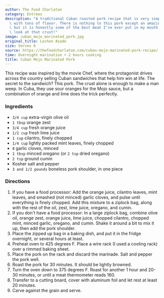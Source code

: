 ```yaml
---
author: The Food Charlatan
category: Entrees
description: "A traditional Cuban roasted pork recipe that is very simple, yet packed\
  \ with tons of flavor. There is nothing to this pork except an amazing marinade,\
  \ but it is honestly some of the best meat I’ve ever put in my mouth. Just\
  \ look at that crust!"
image: cuban_mojo_marinated_pork.jpg
original_title: Lechon Asado
size: Serves 6
source: https://thefoodcharlatan.com/cuban-mojo-marinated-pork-recipe/
time: Overnight marination + 2 hours cooking
title: Cuban Mojo Marinated Pork
---
```

This recipe was inspired by the movie Chef, where the protagonist drives across the country selling Cuban sandwiches that help him win at life. The secret to the sandwich? This pork. The crust alone is enough to make a man weep. In Cuba, they use sour oranges for the Mojo sauce, but a combination of orange and lime does the trick perfectly.

### Ingredients

* `3/4 cup` extra-virgin olive oil
* `1 tbsp` orange zest
* `3/4 cup` fresh orange juice
* `1/2 cup` fresh lime juice
* `1 cup` cilantro, finely chopped
* `1/4 cup` lightly packed mint leaves, finely chopped
* `8` garlic cloves, minced
* `1 tbsp` minced oregano (or `2 tsp` dried oregano)
* `2 tsp` ground cumin
* Kosher salt and pepper
* `3 and 1/2 pounds` boneless pork shoulder, in one piece

### Directions

1. If you have a food processor: Add the orange juice, cilantro leaves, mint leaves, and smashed (not minced) garlic cloves, and pulse until everything is finely chopped. Add this mixture to a ziplock bag, along with the rest of the oil, zest, lime juice, oregano, and cumin.
2. If you don't have a food processor: In a large ziplock bag, combine olive oil, orange zest, orange juice, lime juice, chopped cilantro, chopped mint, minced garlic, oregano, and cumin. Shake it around a bit to mix it up, then add the pork shoulder.
3. Place the zipped up bag in a baking dish, and put it in the fridge overnight, or several hours at least.
4. Preheat oven to 425 degrees F. Place a wire rack (I used a cooling rack) over a rimmed baking sheet.
5. Place the pork on the rack and discard the marinade. Salt and pepper the pork well.
6. Roast the pork for 30 minutes. It should be lightly browned.
7. Turn the oven down to 375 degrees F. Roast for another 1 hour and 20-30 minutes, or until a meat thermometer reads 160.
8. Transfer to a cutting board, cover with aluminum foil and let rest at least 20 minutes.
9. Carve against the grain and serve.